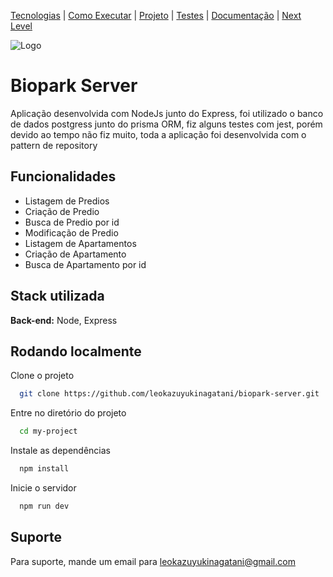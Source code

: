 [Tecnologias](#-stack-utilizada) |
[Como Executar](#-rodando-localmente) |
[Projeto](#-stack-utilizada) |
[Testes](#-rodando-os-testes) |
[Documentação](#-documentação-da-api)  |
[Next Level](#-melhorias) 

![Logo](https://dev-to-uploads.s3.amazonaws.com/uploads/articles/th5xamgrr6se0x5ro4g6.png)


# Biopark Server

Aplicação desenvolvida com NodeJs junto do Express, foi utilizado o banco de dados postgress junto do prisma ORM, fiz alguns testes com jest, porém devido ao tempo não fiz muito, toda a aplicação foi desenvolvida com o pattern de repository


## Funcionalidades
- Listagem de Predios
- Criação de Predio
- Busca de Predio por id
- Modificação de Predio
- Listagem de Apartamentos
- Criação de Apartamento
- Busca de Apartamento por id


## Stack utilizada

**Back-end:** Node, Express


## Rodando localmente

Clone o projeto

```bash
  git clone https://github.com/leokazuyukinagatani/biopark-server.git
```

Entre no diretório do projeto

```bash
  cd my-project
```

Instale as dependências

```bash
  npm install
```

Inicie o servidor

```bash
  npm run dev
```


## Suporte

Para suporte, mande um email para leokazuyukinagatani@gmail.com
